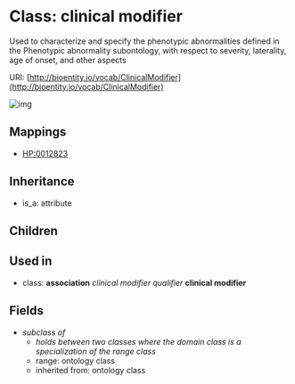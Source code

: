 # Class: clinical modifier


Used to characterize and specify the phenotypic abnormalities defined in the Phenotypic abnormality subontology, with respect to severity, laterality, age of onset, and other aspects

URI: [http://bioentity.io/vocab/ClinicalModifier](http://bioentity.io/vocab/ClinicalModifier)

![img](http://yuml.me/diagram/nofunky;dir:TB/class/\[ClinicalModifier]-%20subclass%20of(i)%20%3F>\[OntologyClass],%20\[Association]-%20clinical%20modifier%20qualifier(i)%20%3F>\[ClinicalModifier],%20\[Attribute]^-\[ClinicalModifier])
## Mappings

 * [HP:0012823](http://purl.obolibrary.org/obo/HP_0012823)
## Inheritance

 *  is_a: attribute
## Children

## Used in

 *  class: **association** *clinical modifier qualifier* **clinical modifier**
## Fields

 * _subclass of_
    * _holds between two classes where the domain class is a specialization of the range class_
    * range: ontology class
    * inherited from: ontology class
